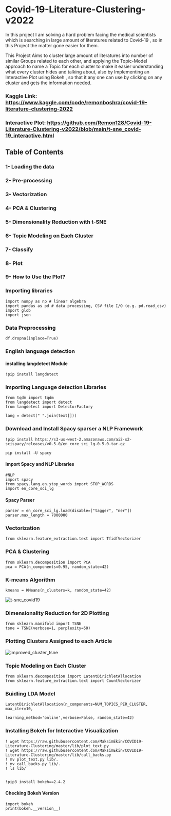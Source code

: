 # Covid-19-Literature-Clustering-v2022
In this project I am solving a hard problem facing the medical scientists which is searching in large amount of literatures related to Covid-19 , so in this Project the matter gone easier for them.

This Project Aims to cluster large amount of literatures into number of similar Groups related to each other, and applying the Topic-Model approach to name a Topic for each cluster to make it easier understanding what every cluster hides and talking about, also by Implementing an Interactive Plot using Bokeh , so that it any one can use by clicking on any cluster and gets the information needed.

### Kaggle Link: https://www.kaggle.com/code/remonboshra/covid-19-literature-clustering-2022

### Interactive Plot: https://github.com/Remon128/Covid-19-Literature-Clustering-v2022/blob/main/t-sne_covid-19_interactive.html

## Table of Contents
### 1- Loading the data
### 2- Pre-processing
### 3- Vectorization
### 4- PCA & Clustering
### 5- Dimensionality Reduction with t-SNE
### 6- Topic Modeling on Each Cluster
### 7- Classify
### 8- Plot
### 9- How to Use the Plot?


### Importing libraries
```
import numpy as np # linear algebra
import pandas as pd # data processing, CSV file I/O (e.g. pd.read_csv)
import glob
import json
```

### Data Preprocessing

```
df.dropna(inplace=True)
```

### English language detection

#### installing langdetect Module

```
!pip install langdetect
```

### Importing Language detection Libraries

```
from tqdm import tqdm
from langdetect import detect
from langdetect import DetectorFactory
```

```
lang = detect(" ".join(text[]))
```

### Download and Install Spacy sparser a NLP Framework


```
!pip install https://s3-us-west-2.amazonaws.com/ai2-s2-scispacy/releases/v0.5.0/en_core_sci_lg-0.5.0.tar.gz
```
```
pip install -U spacy
```

#### Import Spacy and NLP Libraries
```
#NLP 
import spacy
from spacy.lang.en.stop_words import STOP_WORDS
import en_core_sci_lg
```

#### Spacy Parser
```
parser = en_core_sci_lg.load(disable=["tagger", "ner"])
parser.max_length = 7000000
```

### Vectorization

```
from sklearn.feature_extraction.text import TfidfVectorizer
```

### PCA & Clustering

```
from sklearn.decomposition import PCA
pca = PCA(n_components=0.95, random_state=42)
```

### K-means Algorithm

```
kmeans = KMeans(n_clusters=k, random_state=42)
```
![t-sne_covid19](https://user-images.githubusercontent.com/24530726/166269353-2ff83418-5196-438e-871b-f66bed3b902f.png)


### Dimensionality Reduction for 2D Plotting

```
from sklearn.manifold import TSNE
tsne = TSNE(verbose=1, perplexity=50)
```

### Plotting Clusters Assigned to each Article

![improved_cluster_tsne](https://user-images.githubusercontent.com/24530726/166272217-f472ad64-0b99-445e-8084-2f052bb7c5bd.png)



### Topic Modeling on Each Cluster

```
from sklearn.decomposition import LatentDirichletAllocation
from sklearn.feature_extraction.text import CountVectorizer
```

### Buidling LDA Model

```
LatentDirichletAllocation(n_components=NUM_TOPICS_PER_CLUSTER, max_iter=10,
                                    learning_method='online',verbose=False, random_state=42)
```


### Installing Bokeh for Interactive Visualization

```
! wget https://raw.githubusercontent.com/MaksimEkin/COVID19-Literature-Clustering/master/lib/plot_text.py
! wget https://raw.githubusercontent.com/MaksimEkin/COVID19-Literature-Clustering/master/lib/call_backs.py
! mv plot_text.py lib/.
! mv call_backs.py lib/.
! ls lib/
```

```![improved_cluster_tsne](https://user-images.githubusercontent.com/24530726/166288918-ee607bb5-945d-4c7f-bc33-56a27c38a559.png)

!pip3 install bokeh==2.4.2
```


#### Checking Bokeh Version
```
import bokeh
print(bokeh.__version__)
```




